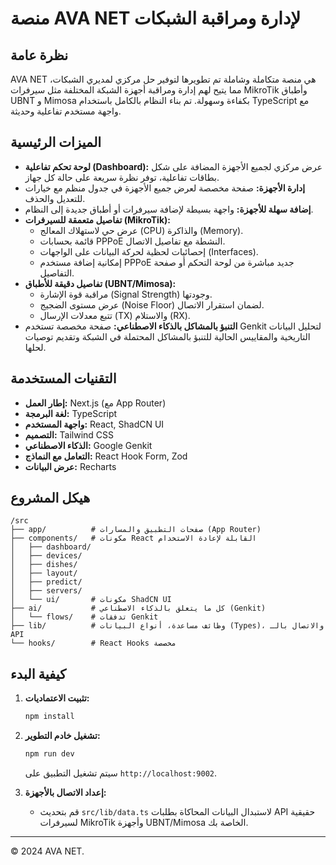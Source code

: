 # منصة AVA NET لإدارة ومراقبة الشبكات

## نظرة عامة

AVA NET هي منصة متكاملة وشاملة تم تطويرها لتوفير حل مركزي لمديري الشبكات، مما يتيح لهم إدارة ومراقبة أجهزة الشبكة المختلفة مثل سيرفرات MikroTik وأطباق UBNT و Mimosa بكفاءة وسهولة. تم بناء النظام بالكامل باستخدام TypeScript مع واجهة مستخدم تفاعلية وحديثة.

## الميزات الرئيسية

- **لوحة تحكم تفاعلية (Dashboard):** عرض مركزي لجميع الأجهزة المضافة على شكل بطاقات تفاعلية، توفر نظرة سريعة على حالة كل جهاز.
- **إدارة الأجهزة:** صفحة مخصصة لعرض جميع الأجهزة في جدول منظم مع خيارات للتعديل والحذف.
- **إضافة سهلة للأجهزة:** واجهة بسيطة لإضافة سيرفرات أو أطباق جديدة إلى النظام.
- **تفاصيل متعمقة للسيرفرات (MikroTik):**
    - عرض حي لاستهلاك المعالج (CPU) والذاكرة (Memory).
    - قائمة بحسابات PPPoE النشطة مع تفاصيل الاتصال.
    - إحصائيات لحظية لحركة البيانات على الواجهات (Interfaces).
    - إمكانية إضافة مستخدم PPPoE جديد مباشرة من لوحة التحكم أو صفحة التفاصيل.
- **تفاصيل دقيقة للأطباق (UBNT/Mimosa):**
    - مراقبة قوة الإشارة (Signal Strength) وجودتها.
    - عرض مستوى الضجيج (Noise Floor) لضمان استقرار الاتصال.
    - تتبع معدلات الإرسال (TX) والاستلام (RX).
- **التنبؤ بالمشاكل بالذكاء الاصطناعي:** صفحة مخصصة تستخدم Genkit لتحليل البيانات التاريخية والمقاييس الحالية للتنبؤ بالمشاكل المحتملة في الشبكة وتقديم توصيات لحلها.

## التقنيات المستخدمة

- **إطار العمل:** Next.js (مع App Router)
- **لغة البرمجة:** TypeScript
- **واجهة المستخدم:** React, ShadCN UI
- **التصميم:** Tailwind CSS
- **الذكاء الاصطناعي:** Google Genkit
- **التعامل مع النماذج:** React Hook Form, Zod
- **عرض البيانات:** Recharts

## هيكل المشروع

```
/src
├── app/          # صفحات التطبيق والمسارات (App Router)
├── components/   # مكونات React القابلة لإعادة الاستخدام
│   ├── dashboard/
│   ├── devices/
│   ├── dishes/
│   ├── layout/
│   ├── predict/
│   ├── servers/
│   └── ui/       # مكونات ShadCN UI
├── ai/           # كل ما يتعلق بالذكاء الاصطناعي (Genkit)
│   └── flows/    # تدفقات Genkit
├── lib/          # وظائف مساعدة، أنواع البيانات (Types)، والاتصال بالـ API
└── hooks/        # React Hooks مخصصة
```

## كيفية البدء

1.  **تثبيت الاعتماديات:**
    ```bash
    npm install
    ```
2.  **تشغيل خادم التطوير:**
    ```bash
    npm run dev
    ```
    سيتم تشغيل التطبيق على `http://localhost:9002`.

3.  **إعداد الاتصال بالأجهزة:**
    - قم بتحديث `src/lib/data.ts` لاستبدال البيانات المحاكاة بطلبات API حقيقية لسيرفرات MikroTik وأجهزة UBNT/Mimosa الخاصة بك.

---
&copy; 2024 AVA NET.

